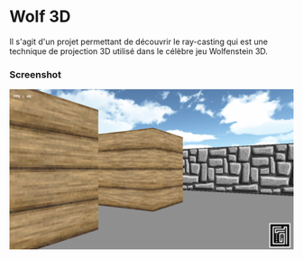 # Wolf 3D

Il s'agit d'un projet permettant de découvrir le ray-casting qui est une technique de projection 3D utilisé dans le célèbre jeu Wolfenstein 3D.

### Screenshot
![alt tag](/screenshots/overview.png)
